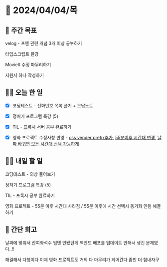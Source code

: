 # 📅 2024/04/04/목

## 🚀 주간 목표

velog - 프엔 관련 개념 3개 이상 공부하기

타입스크립트 완강

MovieIt 수정 마무리하기

지원서 하나 작성하기

## 💪🏻 오늘 한 일

- [x] 코딩테스트 - 전화번호 목록 풀기 + 오답노트

- [x] 정처기 프로그램 특강 (5)

- [x] TIL - [프록시 서버](https://velog.io/@oaksusu/TIL-%ED%94%84%EB%A1%9D%EC%8B%9C-%EC%84%9C%EB%B2%84) 공부 완료하기

- [x] 영화 프로젝트 수정사항 반영 - [css vender prefix추가](https://github.com/frontend-study-project/movieIT_frontend/commit/50789d662c92d76350563de5440e4bb0437e6276), [55분이후 시간대 변경](https://github.com/frontend-study-project/movieIT_frontend/commit/216557e16411f47427c32eba29a079cc0d5e6702), [날짜 바뀌면 모든 시간대 선택 가능하게](https://github.com/frontend-study-project/movieIT_frontend/commit/ed6ad8653dee3430597c327a7a9b1c1c617ee3b1)



## 🫵🏻 내일 할 일

코딩테스트 - 의상 풀어보기

정처기 프로그램 특강 (5)

TIL - 프록시 공부 완료하기

영화 프로젝트 - 55분 이후 시간대 사라짐 / 55분 이후에 시간 선택시 동기화 안됨 해결하기

## 👀 간단 회고
날짜에 맞춰서 잔여좌석수 업뎃 안됐던게 백엔드 배포를 업데이트 안해서 생긴 문제였다..!!

해결해서 다행이다 이제 영화 프로젝트도 거의 다 마무리가 되어간다 좀만 더 힘내자구 